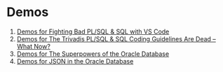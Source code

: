 # Demos

1. [Demos for Fighting Bad PL/SQL & SQL with VS Code](demo-001/README.md)
2. [Demos for The Trivadis PL/SQL & SQL Coding Guidelines Are Dead – What Now?](demo-002/README.md)
3. [Demos for The Superpowers of the Oracle Database](demo-003/README.md)
4. [Demos for JSON in the Oracle Database](demo-004/README.md)
